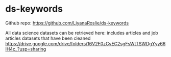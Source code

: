 # ds-keywords

Github repo: https://github.com/LiyanaRoslie/ds-keywords

All data science datasets can be retrieved here:
includes articles and job articles datasets that have been cleaned
https://drive.google.com/drive/folders/16V2F0zCvEC2sgFsWtTSWDgYyy66IH4c_?usp=sharing
